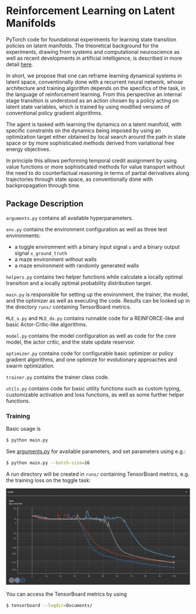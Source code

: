 # Reinforcement Learning on Latent Manifolds

PyTorch code for foundational experiments for learning state transition policies on latent manifolds.
The theoretical background for the experiments, drawing from systems and computational neuroscience as well as recent developments in artificial intelligence, is described in more detail [here](https://github.com/sebvoigtlaender/state_rl_basics/blob/main/background.pdf).

In short, we propose that one can reframe learning dynamical systems in latent space, conventionally done with a recurrent neural network, whose architecture and training algorithm depends on the specifics of the task, in the language of reinforcement learning. From this perspective an internal stage transition is understood as an action chosen by a policy acting on latent state variables, which is trained by using modified versions of conventional policy gradient algorithms.

The agent is tasked with learning the dynamics on a latent manifold, with specific constraints on the dynamics being imposed by using an optimization target either obtained by local search around the path in state space or by more sophisticated methods derived from variational free energy objectives.

In principle this allows performing temporal credit assignment by using value functions or more sophisticated methods for value transport without the need to do counterfactual reasoning in terms of partial derivatives along trajectories through state space, as conventionally done with backpropagation through time.

## Package Description

`arguments.py` contains all available hyperparameters.

`env.py` contains the environment configuration as well as three test environments:
*   a toggle environment with a binary input signal `u` and a binary output signal `x_ground_truth`
*   a maze environment without walls
*   a maze environment with randomly generated walls

`helpers.py` contains two helper functions while calculate a locally optimal transition and a locally optimal probability distribution target.

`main.py` is responsible for setting up the environment, the trainer, the model, and the optimizer as well as executing the code. Results can be looked up in the directory `runs/` containing TensorBoard metrics.

`MLE_x.py` and `MLE_dx.py` contains runnable code for a REINFORCE-like and basic Actor-Critic-like algorithms.

`model.py` contains the model configuration as well as code for the core model, the actor critic, and the state update reservoir.

`optimizer.py` contains code for configurable basic optimizer or policy gradient algorithms, and one optimize for evolutionary approaches and swarm optimization.

`trainer.py` contains the trainer class code.

`utils.py` contains code for basic utility functions such as custom typing, customizable activation and loss functions, as well as some further helper functions.

### Training

Basic usage is

```bash
$ python main.py
```

See [arguments.py](https://github.com/sebvoigtlaender/state_rl_basics/blob/main/arguments.py) for available parameters, and set parameters using e.g.:

```bash
$ python main.py --batch-size=16
```

A run directory will be created in `runs/` containing TensorBoard metrics, e.g. the training loss on the toggle task: 

![](images/toggle_loss.png)

You can access the TensorBoard metrics by using

```bash
$ tensorboard --logdir=Documents/
```